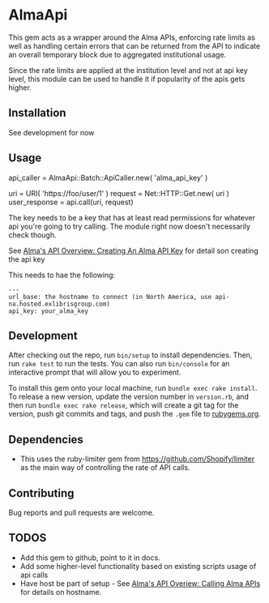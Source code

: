 # AlmaApi

This gem acts as a wrapper around the Alma APIs, enforcing rate limits as well as handling certain errors that can be returned from the API to indicate an overall temporary block due to aggregated institutional usage.  

Since the rate limits are applied at the institution level and not at api key level, this module can be used to handle it if popularity of the apis gets higher.

## Installation

See development for now


## Usage

api\_caller = AlmaApi::Batch::ApiCaller.new( 'alma\_api\_key' )

uri = URI( 'https://foo/user/1' )
request = Net::HTTP::Get.new( uri )
user_response = api.call(uri, request)



The key needs to be a key that has at least read permissions for whatever api you're going to try calling. The module right now doesn't necessarily check though.

See [Alma's API Overview: Creating An Alma API Key]( https://developers.exlibrisgroup.com/alma/apis/#defining ) for detail son creating the api key 

This needs to hae the following:

```
---
url_base: the hostname to connect (in North America, use api-na.hosted.exlibrisgroup.com)
api_key: your_alma_key

```
## Development

After checking out the repo, run `bin/setup` to install dependencies. Then, run `rake test` to run the tests. You can also run `bin/console` for an interactive prompt that will allow you to experiment.

To install this gem onto your local machine, run `bundle exec rake install`. To release a new version, update the version number in `version.rb`, and then run `bundle exec rake release`, which will create a git tag for the version, push git commits and tags, and push the `.gem` file to [rubygems.org](https://rubygems.org).


## Dependencies

* This uses the ruby-limiter gem from https://github.com/Shopify/limiter as the main way of controlling the rate of API calls.
## Contributing

Bug reports and pull requests are welcome. 


## TODOS

  * Add this gem to github, point to it in docs.
  * Add some higher-level functionality based on existing scripts usage of api calls
  * Have host be part of setup - See [Alma's API Overiew: Calling Alma APIs]( https://developers.exlibrisgroup.com/alma/apis/#calling ) for details on hostname.


  
  




